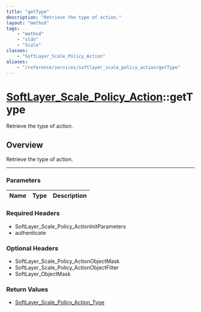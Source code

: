 ```yaml
---
title: "getType"
description: "Retrieve the type of action."
layout: "method"
tags:
    - "method"
    - "sldn"
    - "Scale"
classes:
    - "SoftLayer_Scale_Policy_Action"
aliases:
    - "/reference/services/softlayer_scale_policy_action/getType"
---
```

# [SoftLayer_Scale_Policy_Action](/reference/services/SoftLayer_Scale_Policy_Action)::getType

Retrieve the type of action.


## Overview 
Retrieve the type of action.

-----

### Parameters 
|Name | Type | Description |
| --- | --- | --- |


### Required Headers
* SoftLayer_Scale_Policy_ActionInitParameters
* authenticate


### Optional Headers
* SoftLayer_Scale_Policy_ActionObjectMask
* SoftLayer_Scale_Policy_ActionObjectFilter
* SoftLayer_ObjectMask

### Return Values
* <a href='/reference/datatypes/SoftLayer_Scale_Policy_Action_Type'>SoftLayer_Scale_Policy_Action_Type </a>




